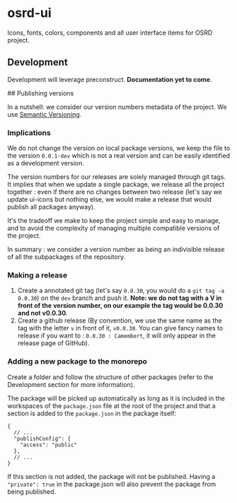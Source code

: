 # osrd-ui

Icons, fonts, colors, components and all user interface items for OSRD project.

## Development

Development will leverage preconstruct. **Documentation yet to come**.

## Publishing versions

In a nutshell: we consider our version numbers metadata of the project. We use [Semantic Versioning](https://semver.org/).

### Implications

We do not change the version on local package versions, we keep the file to the version `0.0.1-dev` which is not a real version and can be easily identified as a development version.

The version numbers for our releases are solely managed through git tags. It implies that when we update a single package, we release all the project together : even if there are no changes between two release (let's say we update ui-icons but nothing else, we would make a release that would publish all packages anyway).

It's the tradeoff we make to keep the project simple and easy to manage, and to avoid the complexity of managing multiple compatible versions of the project.

In summary : we consider a version number as being an indivisible release of all the subpackages of the repository.

### Making a release

1. Create a annotated git tag (let's say `0.0.30`, you would do a `git tag -a 0.0.30`) on the `dev` branch and push it. **Note: we do not tag with a V in front of the version number, on our example the tag would be 0.0.30 and not v0.0.30**.
2. Create a github release (By convention, we use the same name as the tag with the letter `v` in front of it, `v0.0.30`. You can give fancy names to release if you want to : `0.0.30 : Camembert`, it will only appear in the release page of GitHub).

### Adding a new package to the monorepo

Create a folder and follow the structure of other packages (refer to the Development section for more information).

The package will be picked up automatically as long as it is included in the workspaces of the `package.json` file at the root of the project and that a section is added to the `package.json` in the package itself:

```jsonc
{
  // ...
  "publishConfig": {
    "access": "public"
  },
  // ...
}
```

If this section is not added, the package will not be published. Having a `"private": true` in the package.json will also prevent the package from being published.
